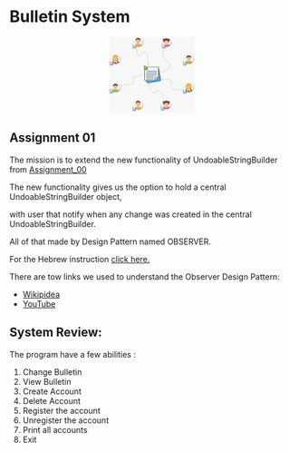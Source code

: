 # Bulletin System
 <p align="center">
<img src="photo.jpeg" width="30%"/>
</p>


## Assignment 01

The mission is to extend the new functionality of UndoableStringBuilder from [Assignment_00](https://github.com/SariSafe/OOP_HW_00_ARIEL)


The new functionality gives us the option to hold a central UndoableStringBuilder object,

with user that notify when any change was created in the central UndoableStringBuilder.

All of that made by Design Pattern named OBSERVER.

 


For the Hebrew instruction [click here.](https://github.com/SariSafe/OOP.Assignment1/blob/master/Matala1.pdf)

There are tow links we used to understand the Observer Design Pattern:

- [Wikipidea](https://en.wikipedia.org/wiki/Observer_pattern)
- [YouTube](https://www.youtube.com/watch?v=_BpmfnqjgzQ)

## System Review:
The program have a few abilities :
1. Change Bulletin
2. View Bulletin
3. Create Account
4.  Delete Account
5.  Register the account
6. Unregister the account
7. Print all accounts
8. Exit





